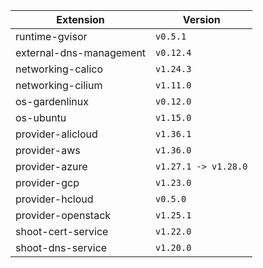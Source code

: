 | Extension      |  Version | 
| ----------- | ----------- |
|runtime-gvisor|```v0.5.1```|
|external-dns-management|```v0.12.4```|
|networking-calico|```v1.24.3```|
|networking-cilium|```v1.11.0```|
|os-gardenlinux|```v0.12.0```|
|os-ubuntu|```v1.15.0```|
|provider-alicloud|```v1.36.1```|
|provider-aws|```v1.36.0```|
|provider-azure|```v1.27.1 -> v1.28.0```|
|provider-gcp|```v1.23.0```|
|provider-hcloud|```v0.5.0```|
|provider-openstack|```v1.25.1```|
|shoot-cert-service|```v1.22.0```|
|shoot-dns-service|```v1.20.0```|
